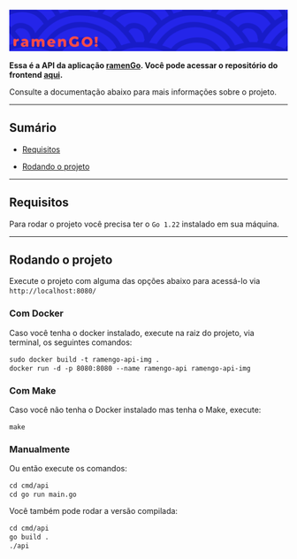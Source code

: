 !["ramenGo logo"](./docs/assets/ramengo_header_azul_readme.png)

**Essa é a API da aplicação [ramenGo](http://34.207.182.179/). Você pode acessar o repositório do frontend [aqui](https://github.com/pinhob/ramengo-front).**

Consulte a documentação abaixo para mais informações sobre o projeto.

---
## Sumário
- [Requisitos](#requisitos)

- [Rodando o projeto](#rodando-o-projeto)


---
## Requisitos
Para rodar o projeto você precisa ter o `Go 1.22` instalado em sua máquina.

---
## Rodando o projeto

Execute o projeto com alguma das opções abaixo para acessá-lo via `http://localhost:8080/`

### Com Docker
Caso você tenha o docker instalado, execute na raiz do projeto, via terminal, os seguintes comandos: 
```
sudo docker build -t ramengo-api-img .
docker run -d -p 8080:8080 --name ramengo-api ramengo-api-img
```
### Com Make
Caso você não tenha o Docker instalado mas tenha o Make, execute:
```
make 
```
### Manualmente
Ou então execute os comandos:
```
cd cmd/api
cd go run main.go
```
Você também pode rodar a versão compilada:
```
cd cmd/api
go build .
./api
```
